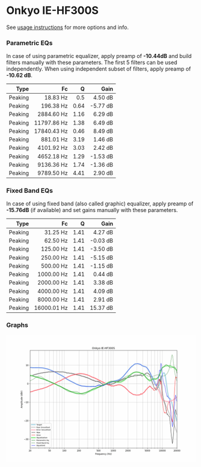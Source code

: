 # Onkyo IE-HF300S
See [usage instructions](https://github.com/jaakkopasanen/AutoEq#usage) for more options and info.

### Parametric EQs
In case of using parametric equalizer, apply preamp of **-10.44dB** and build filters manually
with these parameters. The first 5 filters can be used independently.
When using independent subset of filters, apply preamp of **-10.62 dB**.

| Type    | Fc          |    Q | Gain     |
|--------:|------------:|-----:|---------:|
| Peaking | 18.83 Hz    | 0.5  | 4.50 dB  |
| Peaking | 196.38 Hz   | 0.64 | -5.77 dB |
| Peaking | 2884.60 Hz  | 1.16 | 6.29 dB  |
| Peaking | 11797.86 Hz | 1.38 | 6.49 dB  |
| Peaking | 17840.43 Hz | 0.46 | 8.49 dB  |
| Peaking | 881.01 Hz   | 3.19 | 1.46 dB  |
| Peaking | 4101.92 Hz  | 3.03 | 2.42 dB  |
| Peaking | 4652.18 Hz  | 1.29 | -1.53 dB |
| Peaking | 9136.36 Hz  | 1.74 | -1.36 dB |
| Peaking | 9789.50 Hz  | 4.41 | 2.90 dB  |

### Fixed Band EQs
In case of using fixed band (also called graphic) equalizer, apply preamp of **-15.76dB**
(if available) and set gains manually with these parameters.

| Type    | Fc          |    Q | Gain     |
|--------:|------------:|-----:|---------:|
| Peaking | 31.25 Hz    | 1.41 | 4.27 dB  |
| Peaking | 62.50 Hz    | 1.41 | -0.03 dB |
| Peaking | 125.00 Hz   | 1.41 | -3.50 dB |
| Peaking | 250.00 Hz   | 1.41 | -5.15 dB |
| Peaking | 500.00 Hz   | 1.41 | -1.15 dB |
| Peaking | 1000.00 Hz  | 1.41 | 0.44 dB  |
| Peaking | 2000.00 Hz  | 1.41 | 3.38 dB  |
| Peaking | 4000.00 Hz  | 1.41 | 4.09 dB  |
| Peaking | 8000.00 Hz  | 1.41 | 2.91 dB  |
| Peaking | 16000.01 Hz | 1.41 | 15.37 dB |

### Graphs
![](./Onkyo%20IE-HF300S.png)